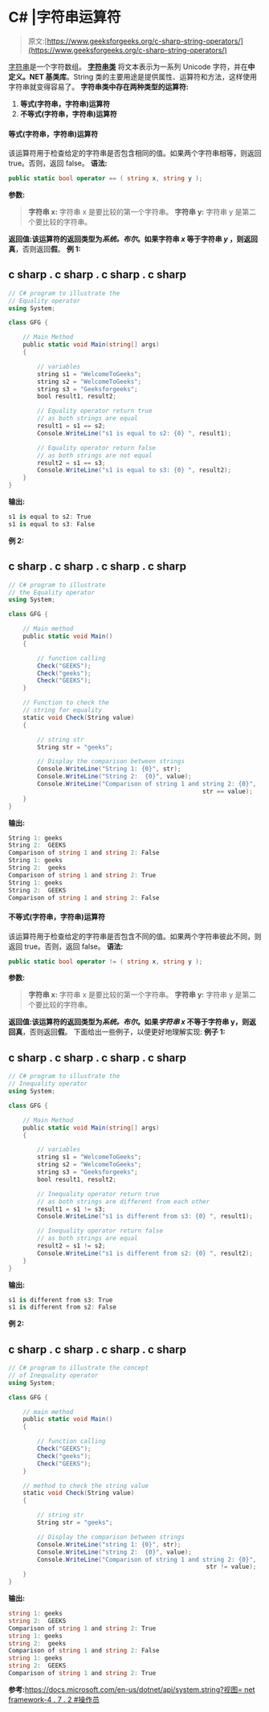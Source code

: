 # C# |字符串运算符

> 原文:[https://www.geeksforgeeks.org/c-sharp-string-operators/](https://www.geeksforgeeks.org/c-sharp-string-operators/)

[字符串](https://www.geeksforgeeks.org/c-string/)是一个字符数组。 [**字符串类**](https://www.geeksforgeeks.org/c-string-class/) 将文本表示为一系列 Unicode 字符，并在**中定义。NET 基类库**。String 类的主要用途是提供属性、运算符和方法，这样使用字符串就变得容易了。
**字符串类中存在两种类型的运算符:**

1.  **等式(字符串，字符串)运算符**
2.  **不等式(字符串，字符串)运算符**

#### 等式(字符串，字符串)运算符

该运算符用于检查给定的字符串是否包含相同的值。如果两个字符串相等，则返回 true。否则，返回 false。
**语法:**

```cs
public static bool operator == ( string x, string y );
```

**参数:**

> **字符串 x:** 字符串 x 是要比较的第一个字符串。
> **字符串 y:** 字符串 y 是第二个要比较的字符串。

**返回值:**该运算符的返回类型为*系统。布尔*。如果字符串 *x* 等于字符串 *y* ，则返回**真**，否则返回**假**。
**例 1:**

## c sharp . c sharp . c sharp . c sharp

```cs
// C# program to illustrate the
// Equality operator
using System;

class GFG {

    // Main Method
    public static void Main(string[] args)
    {

        // variables
        string s1 = "WelcomeToGeeks";
        string s2 = "WelcomeToGeeks";
        string s3 = "Geeksforgeeks";
        bool result1, result2;

        // Equality operator return true
        // as both strings are equal
        result1 = s1 == s2;
        Console.WriteLine("s1 is equal to s2: {0} ", result1);

        // Equality operator return false
        // as both strings are not equal
        result2 = s1 == s3;
        Console.WriteLine("s1 is equal to s3: {0} ", result2);
    }
}
```

**输出:**

```cs
s1 is equal to s2: True 
s1 is equal to s3: False 
```

**例 2:**

## c sharp . c sharp . c sharp . c sharp

```cs
// C# program to illustrate
// the Equality operator
using System;

class GFG {

    // Main method
    public static void Main()
    {

        // function calling
        Check("GEEKS");
        Check("geeks");
        Check("GEEKS");
    }

    // Function to check the
    // string for equality
    static void Check(String value)
    {

        // string str
        String str = "geeks";

        // Display the comparison between strings
        Console.WriteLine("String 1: {0}", str);
        Console.WriteLine("String 2:  {0}", value);
        Console.WriteLine("Comparison of string 1 and string 2: {0}",
                                                      str == value);
    }
}
```

**输出:**

```cs
String 1: geeks
String 2:  GEEKS
Comparison of string 1 and string 2: False
String 1: geeks
String 2:  geeks
Comparison of string 1 and string 2: True
String 1: geeks
String 2:  GEEKS
Comparison of string 1 and string 2: False
```

#### 不等式(字符串，字符串)运算符

该运算符用于检查给定的字符串是否包含不同的值。如果两个字符串彼此不同，则返回 true。否则，返回 false。
**语法:**

```cs
public static bool operator != ( string x, string y );
```

**参数:**

> **字符串 x:** 字符串 x 是要比较的第一个字符串。
> **字符串 y:** 字符串 y 是第二个要比较的字符串。

**返回值:**该运算符的返回类型为*系统。布尔*。如果*字符串 x* 不等于字符串 y，则返回**真**，否则返回**假**。
下面给出一些例子，以便更好地理解实现:
**例子 1:**

## c sharp . c sharp . c sharp . c sharp

```cs
// C# program to illustrate the
// Inequality operator
using System;

class GFG {

    // Main Method
    public static void Main(string[] args)
    {

        // variables
        string s1 = "WelcomeToGeeks";
        string s2 = "WelcomeToGeeks";
        string s3 = "Geeksforgeeks";
        bool result1, result2;

        // Inequality operator return true
        // as both strings are different from each other
        result1 = s1 != s3;
        Console.WriteLine("s1 is different from s3: {0} ", result1);

        // Inequality operator return false
        // as both strings are equal
        result2 = s1 != s2;
        Console.WriteLine("s1 is different from s2: {0} ", result2);
    }
}
```

**输出:**

```cs
s1 is different from s3: True 
s1 is different from s2: False
```

**例 2:**

## c sharp . c sharp . c sharp . c sharp

```cs
// C# program to illustrate the concept
// of Inequality operator
using System;

class GFG {

    // main method
    public static void Main()
    {

        // function calling
        Check("GEEKS");
        Check("geeks");
        Check("GEEKS");
    }

    // method to check the string value
    static void Check(String value)
    {

        // string str
        String str = "geeks";

        // Display the comparison between strings
        Console.WriteLine("string 1: {0}", str);
        Console.WriteLine("string 2:  {0}", value);
        Console.WriteLine("Comparison of string 1 and string 2: {0}",
                                                       str != value);
    }
}
```

**输出:**

```cs
string 1: geeks
string 2:  GEEKS
Comparison of string 1 and string 2: True
string 1: geeks
string 2:  geeks
Comparison of string 1 and string 2: False
string 1: geeks
string 2:  GEEKS
Comparison of string 1 and string 2: True
```

**参考:**[https://docs.microsoft.com/en-us/dotnet/api/system.string?视图= net framework-4 . 7 . 2 #操作员](https://docs.microsoft.com/en-us/dotnet/api/system.string?view=netframework-4.7.2#operators)